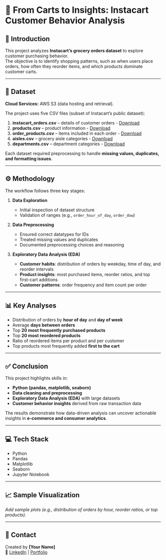# 🛒 From Carts to Insights: Instacart Customer Behavior Analysis

## 📌 Introduction
This project analyzes **Instacart’s grocery orders dataset** to explore customer purchasing behavior.  
The objective is to identify shopping patterns, such as when users place orders, how often they reorder items, and which products dominate customer carts.

---

## 📂 Dataset
**Cloud Services:** AWS S3 (data hosting and retrieval).

The project uses five CSV files (subset of Instacart’s public dataset):

1. **instacart_orders.csv** – details of customer orders - [Download](https://practicum-content.s3.us-west-1.amazonaws.com/new-markets/Data_Refactored_2_sprint/datasets/instacart_orders.csv)
3. **products.csv** – product information - [Download](https://practicum-content.s3.us-west-1.amazonaws.com/new-markets/Data_Refactored_2_sprint/datasets/products.csv)
4. **order_products.csv** – items included in each order - [Download](https://practicum-content.s3.us-west-1.amazonaws.com/new-markets/Data_Refactored_2_sprint/datasets/order_products.csv)
5. **aisles.csv** – grocery aisle categories - [Download](https://practicum-content.s3.us-west-1.amazonaws.com/new-markets/Data_Refactored_2_sprint/datasets/aisles.csv)
6. **departments.csv** – department categories - [Download](https://practicum-content.s3.us-west-1.amazonaws.com/new-markets/Data_Refactored_2_sprint/datasets/departments.csv)

Each dataset required preprocessing to handle **missing values, duplicates, and formatting issues**.

---

## ⚙️ Methodology
The workflow follows three key stages:

1. **Data Exploration**  
   - Initial inspection of dataset structure  
   - Validation of ranges (e.g., `order_hour_of_day`, `order_dow`)  

2. **Data Preprocessing**  
   - Ensured correct datatypes for IDs  
   - Treated missing values and duplicates  
   - Documented preprocessing choices and reasoning  

3. **Exploratory Data Analysis (EDA)**  
   - **Customer habits**: distribution of orders by weekday, time of day, and reorder intervals  
   - **Product insights**: most purchased items, reorder ratios, and top first-cart additions  
   - **Customer patterns**: order frequency and item count per order  

---

## 📊 Key Analyses
- Distribution of orders by **hour of day** and **day of week**  
- Average **days between orders**  
- Top **20 most frequently purchased products**  
- Top **20 most reordered products**  
- Ratio of reordered items per product and per customer  
- Top products most frequently added **first to the cart**  

---

## ✅ Conclusion
This project highlights skills in:  
- **Python (pandas, matplotlib, seaborn)**  
- **Data cleaning and preprocessing**  
- **Exploratory Data Analysis (EDA)** with large datasets  
- **Customer behavior insights** derived from raw transaction data  

The results demonstrate how data-driven analysis can uncover actionable insights in **e-commerce and consumer analytics**.  

---

## 💻 Tech Stack
- Python  
- Pandas  
- Matplotlib  
- Seaborn  
- Jupyter Notebook  

---

## 📈 Sample Visualization
_Add sample plots (e.g., distribution of orders by hour, reorder ratios, or top products)._  

---

## 🤝 Contact
Created by **[Your Name]**  
🔗 [LinkedIn](https://linkedin.com/in/yourprofile) | [Portfolio](https://yourportfolio.com)
